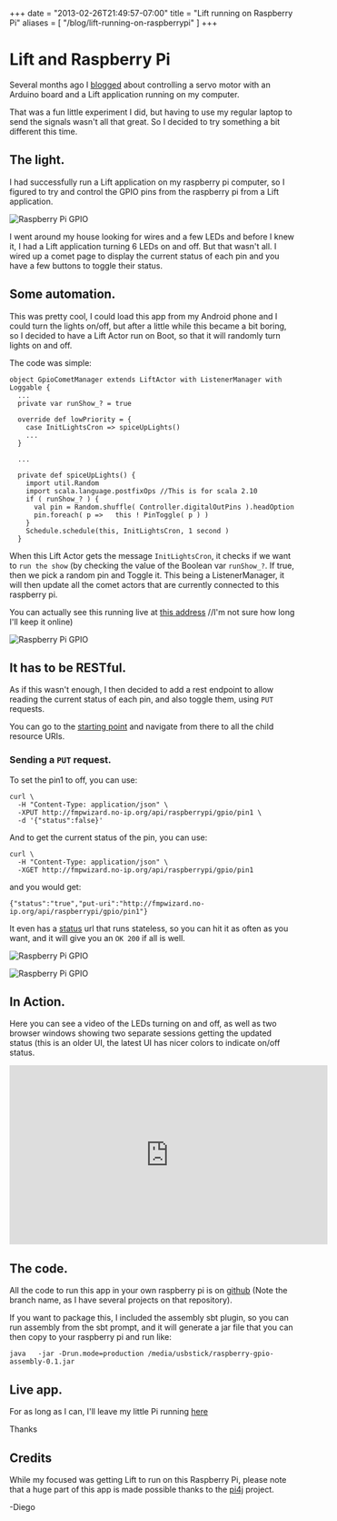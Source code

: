 +++
date = "2013-02-26T21:49:57-07:00"
title = "Lift running on Raspberry Pi"
aliases = [
	"/blog/lift-running-on-raspberrypi"
]
+++

[title: ]: /
[category: Lift]: /
[date: 2013/2/26]: /
[tags: {lift, Scala, raspberrypi, gpio, comet actors, comet, actors, pi4j}]: /

# Lift and Raspberry Pi

Several months ago I [blogged](http://blog.fmpwizard.com/arduino-and-lift-controlling-a-servo-motor) about controlling a servo motor with an Arduino board and a Lift application running on my computer.

That was a fun little experiment I did, but having to use my regular laptop to send the signals wasn't all that great. So I decided to try something a bit different this time.

## The light.

I had successfully run a Lift application on my raspberry pi computer, so I figured to try and control the GPIO pins from the raspberry pi from a Lift application.

![Raspberry Pi GPIO](/images/pi-lights-2.jpg "Lift running in a Raspberry Pi")


I went around my house looking for wires and a few LEDs and before I knew it, I had a Lift application turning 6 LEDs on and off. But that wasn't all. I wired up a comet page to display the current status of each pin and you have a few buttons to toggle their status.

## Some automation.

This was pretty cool, I could load this app from my Android phone and I could turn the lights on/off, but after a little while this became a bit boring, so I decided to have a Lift Actor run on Boot, so that it will randomly turn lights on and off.

The code was simple:


```
object GpioCometManager extends LiftActor with ListenerManager with Loggable {
  ...
  private var runShow_? = true

  override def lowPriority = {
    case InitLightsCron => spiceUpLights()
    ...
  }

  ...

  private def spiceUpLights() {
    import util.Random
    import scala.language.postfixOps //This is for scala 2.10
    if ( runShow_? ) {
      val pin = Random.shuffle( Controller.digitalOutPins ).headOption
      pin.foreach( p =>   this ! PinToggle( p ) )
    }
    Schedule.schedule(this, InitLightsCron, 1 second )
  }

```

When this Lift Actor gets the message `InitLightsCron`, it checks if we want to `run the show` (by checking the value of the Boolean var `runShow_?`. If true, then we pick a random pin and Toggle it. This being a ListenerManager, it will then update all the comet actors that are currently connected to this raspberry pi.


You can actually see this running live at [this address](http://fmpwizard.no-ip.org/gpio) //I'm not sure how long I'll keep it online)

![Raspberry Pi GPIO](/images/pi-lights-1.jpg "Lift running in a Raspberry Pi")

## It has to be RESTful.

As if this wasn't enough, I then decided to add a rest endpoint to allow reading the current status of each pin, and also toggle them, using `PUT` requests.

You can go to the [starting point](http://fmpwizard.no-ip.org/api/raspberrypi) and navigate from there to all the child resource URIs.

### Sending a `PUT` request.

To set the pin1 to off, you can use:

```
curl \
  -H "Content-Type: application/json" \
  -XPUT http://fmpwizard.no-ip.org/api/raspberrypi/gpio/pin1 \
  -d '{"status":false}'

```
And to get the current status of the pin, you can use:

```
curl \
  -H "Content-Type: application/json" \
  -XGET http://fmpwizard.no-ip.org/api/raspberrypi/gpio/pin1

```

and you would get:

```
{"status":"true","put-uri":"http://fmpwizard.no-ip.org/api/raspberrypi/gpio/pin1"}
```



It even has a [status](http://fmpwizard.no-ip.org/ping) url that runs stateless, so you can hit it as often as you want, and it will give you an `OK 200`  if all is well.



![Raspberry Pi GPIO](/images/pi-lights-3.jpg "Lift running in a Raspberry Pi")

![Raspberry Pi GPIO](/images/pi-lights-4.jpg "Lift running in a Raspberry Pi")

## In Action.

Here you can see a video of the LEDs turning on and off, as well as two browser windows showing two separate sessions getting the updated status (this is an older UI, the latest UI has nicer colors to indicate on/off status.

<p><iframe width="560" height="315" src="https://www.youtube.com/embed/-96QSEg7gak?rel=0" frameborder="0" allowfullscreen></iframe>
</p>

## The code.

All the code to run this app in your own raspberry pi is on [github](https://github.com/fmpwizard/lift_starter_2.4/tree/raspberrypi-gpio) (Note the branch name, as I have several projects on that repository).

If you want to package this, I included the assembly sbt plugin, so you can run assembly from the sbt prompt, and it will generate a jar file that you can then copy to your raspberry pi and run like:

```
java   -jar -Drun.mode=production /media/usbstick/raspberry-gpio-assembly-0.1.jar

```

## Live app.

For as long as I can, I'll leave my little Pi running [here](http://fmpwizard.no-ip.org/gpio)

Thanks

## Credits

While my focused was getting Lift to run on this Raspberry Pi, please note that a huge part of this app is made possible thanks to the [pi4j](http://pi4j.com/) project.

  -Diego
